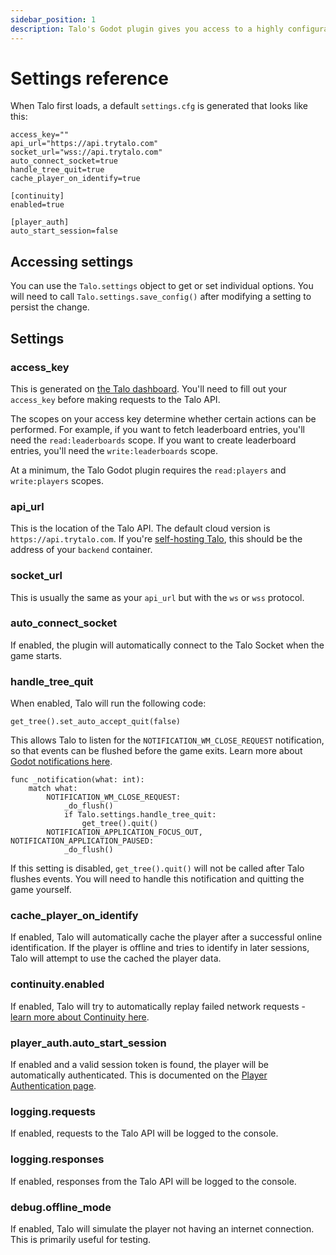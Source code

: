 ```yaml
---
sidebar_position: 1
description: Talo's Godot plugin gives you access to a highly configurable open source game backend.
---
```


# Settings reference

When Talo first loads, a default `settings.cfg` is generated that looks like this:

```gdscript title="addons/talo/settings.cfg"
access_key=""
api_url="https://api.trytalo.com"
socket_url="wss://api.trytalo.com"
auto_connect_socket=true
handle_tree_quit=true
cache_player_on_identify=true

[continuity]
enabled=true

[player_auth]
auto_start_session=false
```

## Accessing settings

You can use the `Talo.settings` object to get or set individual options. You will need to call `Talo.settings.save_config()` after modifying a setting to persist the change.

## Settings

### access_key

This is generated on [the Talo dashboard](https://dashboard.trytalo.com). You'll need to fill out your `access_key` before making requests to the Talo API.

The scopes on your access key determine whether certain actions can be performed. For example, if you want to fetch leaderboard entries, you'll need the `read:leaderboards` scope. If you want to create leaderboard entries, you'll need the `write:leaderboards` scope.

At a minimum, the Talo Godot plugin requires the `read:players` and `write:players` scopes.

### api_url

This is the location of the Talo API. The default cloud version is `https://api.trytalo.com`. If you're [self-hosting Talo](/docs/selfhosting/overview.md), this should be the address of your `backend` container.

### socket_url

This is usually the same as your `api_url` but with the `ws` or `wss` protocol.

### auto_connect_socket

If enabled, the plugin will automatically connect to the Talo Socket when the game starts.

### handle_tree_quit

When enabled, Talo will run the following code:

```gdscript
get_tree().set_auto_accept_quit(false)
```

This allows Talo to listen for the `NOTIFICATION_WM_CLOSE_REQUEST` notification, so that events can be flushed before the game exits. Learn more about [Godot notifications here](https://docs.godotengine.org/en/stable/tutorials/best_practices/godot_notifications.html).

```gdscript
func _notification(what: int):
	match what:
		NOTIFICATION_WM_CLOSE_REQUEST:
			_do_flush()
			if Talo.settings.handle_tree_quit:
				get_tree().quit()
		NOTIFICATION_APPLICATION_FOCUS_OUT, NOTIFICATION_APPLICATION_PAUSED:
			_do_flush()
```

If this setting is disabled, `get_tree().quit()` will not be called after Talo flushes events. You will need to handle this notification and quitting the game yourself.

### cache_player_on_identify

If enabled, Talo will automatically cache the player after a successful online identification. If the player is offline and tries to identify in later sessions, Talo will attempt to use the cached the player data.

### continuity.enabled

If enabled, Talo will try to automatically replay failed network requests - [learn more about Continuity here](/docs/godot/continuity.md).

### player_auth.auto_start_session

If enabled and a valid session token is found, the player will be automatically authenticated. This is documented on the [Player Authentication page](/docs/godot/player-authentication.md#automatic-logins).

### logging.requests

If enabled, requests to the Talo API will be logged to the console.

### logging.responses

If enabled, responses from the Talo API will be logged to the console.

### debug.offline_mode

If enabled, Talo will simulate the player not having an internet connection. This is primarily useful for testing.

